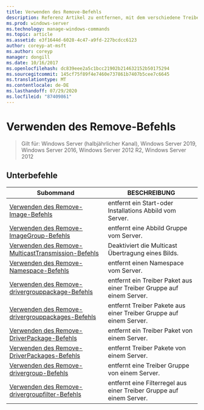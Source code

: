```yaml
---
title: Verwenden des Remove-Befehls
description: Referenz Artikel zu entfernen, mit dem verschiedene Treiber bezogene Informationen entfernt werden.
ms.prod: windows-server
ms.technology: manage-windows-commands
ms.topic: article
ms.assetid: e3f1644d-6028-4c47-a9fd-227bcdcc6123
author: coreyp-at-msft
ms.author: coreyp
manager: dongill
ms.date: 10/16/2017
ms.openlocfilehash: dc839eee2a5c1bcc21902b214632152b50175294
ms.sourcegitcommit: 145cf75f89f4e7460e737861b7407b5cee7c6645
ms.translationtype: MT
ms.contentlocale: de-DE
ms.lasthandoff: 07/29/2020
ms.locfileid: "87409861"
---
```

# <a name="using-the-remove-command"></a>Verwenden des Remove-Befehls

> Gilt für: Windows Server (halbjährlicher Kanal), Windows Server 2019, Windows Server 2016, Windows Server 2012 R2, Windows Server 2012

## <a name="subcommands"></a>Unterbefehle
|Subommand|BESCHREIBUNG|
|-------|--------|
|[Verwenden des Remove-Image-Befehls](using-the-remove-image-command.md)|entfernt ein Start-oder Installations Abbild vom Server.|
|[Verwenden des Remove-ImageGroup-Befehls](using-the-remove-imagegroup-command.md)|entfernt eine Abbild Gruppe vom Server.|
|[Verwenden des Remove-MulticastTransmission-Befehls](using-the-remove-multicasttransmission-command.md)|Deaktiviert die Multicast Übertragung eines Bilds.|
|[Verwenden des Remove-Namespace-Befehls](using-the-remove-namespace-command.md)|entfernt einen Namespace vom Server.|
|[Verwenden des Remove-drivergrouppackage-Befehls](using-the-remove-drivergrouppackage-command.md)|entfernt ein Treiber Paket aus einer Treiber Gruppe auf einem Server.|
|[Verwenden des Remove-drivergrouppackages-Befehls](using-the-remove-drivergrouppackages-command.md)|entfernt Treiber Pakete aus einer Treiber Gruppe auf einem Server.|
|[Verwenden des Remove-DriverPackage-Befehls](using-the-remove-driverpackage-command.md)|entfernt ein Treiber Paket von einem Server.|
|[Verwenden des Remove-DriverPackages-Befehls](using-the-remove-driverpackages-command.md)|entfernt Treiber Pakete von einem Server.|
|[Verwenden des Remove-drivergroup-Befehls](using-the-remove-drivergroup-command.md)|entfernt eine Treiber Gruppe von einem Server.|
|[Verwenden des Remove-drivergroupfilter-Befehls](using-the-remove-drivergroupfilter-command.md)|entfernt eine Filterregel aus einer Treiber Gruppe auf einem Server.|
